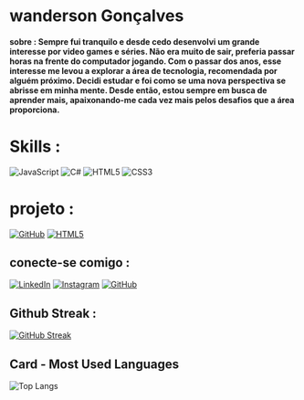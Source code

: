 # wanderson Gonçalves

#### sobre : Sempre fui tranquilo e desde cedo desenvolvi um grande interesse por video games e séries. Não era muito de sair, preferia passar horas na frente do computador jogando. Com o passar dos anos, esse interesse me levou a explorar a área de tecnologia, recomendada por alguém próximo. Decidi estudar e foi como se uma nova perspectiva se abrisse em minha mente. Desde então, estou sempre em busca de aprender mais, apaixonando-me cada vez mais pelos desafios que a área proporciona.


# Skills :
![JavaScript](https://img.shields.io/badge/JavaScript-F7DF1E?style=for-the-badge&logo=javascript&logoColor=black) 
![C#](https://img.shields.io/badge/C%23-0D1117?style=for-the-badge&logo=c-sharp&logoColor=823085)
![HTML5](https://img.shields.io/badge/HTML5-E34F26?style=for-the-badge&logo=html5&logoColor=white)
![CSS3](https://img.shields.io/badge/CSS3-1572B6?style=for-the-badge&logo=css3&logoColor=white)


# projeto :
[![GitHub](https://img.shields.io/badge/GitHub-100000?style=for-the-badge&logo=github&logoColor=white)](https://wanderson-soarresss.github.io/projeto-login/)
[![HTML5](https://img.shields.io/badge/HTML5-E34F26?style=for-the-badge&logo=html5&logoColor=white)](https://wanderson-soarresss.github.io/projeto-cordel/)


## conecte-se comigo :
[![LinkedIn](https://img.shields.io/badge/LinkedIn-0077B5?style=for-the-badge&logo=linkedin&logoColor=white)](https://www.linkedin.com/in/wanderson-gonçalves)
[![Instagram](https://img.shields.io/badge/-Instagram-%23E4405F?style=for-the-badge&logo=instagram&logoColor=white)](https://www.instagram.com/Wanderson_soarresss/)
[![GitHub](https://img.shields.io/badge/GitHub-100000?style=for-the-badge&logo=github&logoColor=white)](https://github.com/wanderson-soarresss)

## Github Streak :
[![GitHub Streak](https://streak-stats.demolab.com/?user=wanderson-soarresss&theme=bear&background=000&border=30A3DC&dates=FFF)](https://git.io/streak-stats)

## Card - Most Used Languages
![Top Langs](https://github-readme-stats-git-masterrstaa-rickstaa.vercel.app/api/top-langs/?username=wanderson-soarresss&bg_color=000&border_color=30A3DC&title_color=E94D5F&text_color=FFF)



